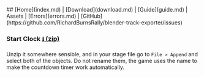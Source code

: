 <title></title>
## [Home](index.md) | [Download](download.md) | [Guide](guide.md) | Assets | [Errors](errors.md) | [GitHub](https://github.com/RichardBurnsRally/blender-track-exporter/issues)

### Start Clock [⭳ (zip)](https://github.com/RichardBurnsRally/blender-track-exporter/raw/master/assets/start-clock-lib.zip)

Unzip it somewhere sensible, and in your stage file go to `File > Append` and
select both of the objects. Do not rename them, the game uses the name to make
the countdown timer work automatically.
